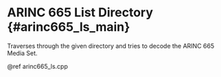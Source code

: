# ARINC 665 List Directory {#arinc665_ls_main}

Traverses through the given directory and tries to decode the ARINC 665 Media 
Set.

@ref arinc665_ls.cpp
